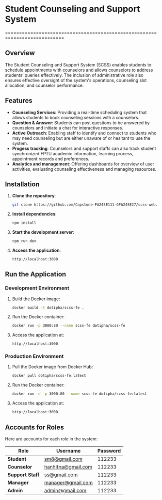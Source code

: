 

# Student Counseling and Support System
===========================================================================

## Overview

The Student Counseling and Support System (SCSS) enables students to schedule appointments with counselors and allows counselors to address students’ queries effectively. The inclusion of administrative role also ensures effective oversight of the system's operations, counseling slot allocation, and counselor performance.

## Features

* **Counseling Services**: Providing a real-time scheduling system that allows students to book counseling sessions with a counselors.
* **Question & Answer**: Students can post questions to be answered by counselors and initiate a chat for interactive responses.
* **Active Outreach**: Enabling staff to identify and connect to students who may need counseling but are either unaware of or hesitant to use the system.
* **Progess tracking**: Counselors and support staffs can also track student synchronized FPTU academic information, learning process, appointment records and preferences. 
* **Analytics and management**: Offering dashboards for overview of user activities, evaluating counseling effectiveness and managing resources.

## Installation

1. **Clone the repository**:
   ```sh
   git clone https://github.com/Capstone-FA24SE111-GFA24SE27/scss-web.git
2. **Install dependencies**:
    ```sh
   npm install
3. **Start the development server**:
    ```sh
   npm run dev
4. **Access the application**:
    ```sh
   http://localhost:3000
## Run the Application

### Development Environment

1. Build the Docker image:
   ```sh
   docker build -t dotipha/scss-fe .
   ```
2. Run the Docker container:
   ```sh
   docker run -p 3000:80 --name scss-fe dotipha/scss-fe
   ```
3. Access the application at:
   ```sh
   http://localhost:3000
   ```

### Production Environment

1. Pull the Docker image from Docker Hub:
   ```sh
   docker pull dotipha/scss-fe:latest
   ```
2. Run the Docker container:
   ```sh
   docker run -d -p 3000:80 --name scss-fe dotipha/scss-fe:latest
   ```
3. Access the application at:
   ```sh
   http://localhost:3000
   ```

## Accounts for Roles

Here are accounts for each role in the system:

| Role            | Username          | Password    |
|-----------------|-------------------|-------------|
| **Student**     | sm8@gmail.com         | 112233 | 
| **Counselor**   | hanhltna@gmail.com       | 112233 |
| **Support Staff**| ss@gmail.com        | 112233 |
| **Manager**     | manager@gmail.com         | 112233 |
| **Admin**       | admin@gmail.com           | 112233 |
